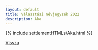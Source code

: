 ```yaml
---
layout: default
title: Választási névjegyzék 2022
description: Aka
---
```


{% include settlementHTMLs/Aka.html %}

[Vissza](../)